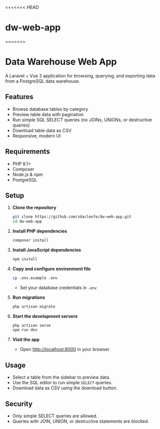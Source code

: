 <<<<<<< HEAD
# dw-web-app
=======
# Data Warehouse Web App

A Laravel + Vue 3 application for browsing, querying, and exporting data from a PostgreSQL data warehouse.

## Features

-   Browse database tables by category
-   Preview table data with pagination
-   Run simple SQL SELECT queries (no JOINs, UNIONs, or destructive queries)
-   Download table data as CSV
-   Responsive, modern UI

## Requirements

-   PHP 8.1+
-   Composer
-   Node.js & npm
-   PostgreSQL

## Setup

1. **Clone the repository**

    ```sh
    git clone https://github.com/sdacleofe/dw-web-app.git
    cd dw-web-app
    ```

2. **Install PHP dependencies**

    ```sh
    composer install
    ```

3. **Install JavaScript dependencies**

    ```sh
    npm install
    ```

4. **Copy and configure environment file**

    ```sh
    cp .env.example .env
    ```

    - Set your database credentials in `.env`

5. **Run migrations**

    ```sh
    php artisan migrate
    ```

6. **Start the development servers**

    ```sh
    php artisan serve
    npm run dev
    ```

7. **Visit the app**
    - Open [http://localhost:8000](http://localhost:8000) in your browser

## Usage

-   Select a table from the sidebar to preview data.
-   Use the SQL editor to run simple `SELECT` queries.
-   Download data as CSV using the download button.

## Security

-   Only simple SELECT queries are allowed.
-   Queries with JOIN, UNION, or destructive statements are blocked.
